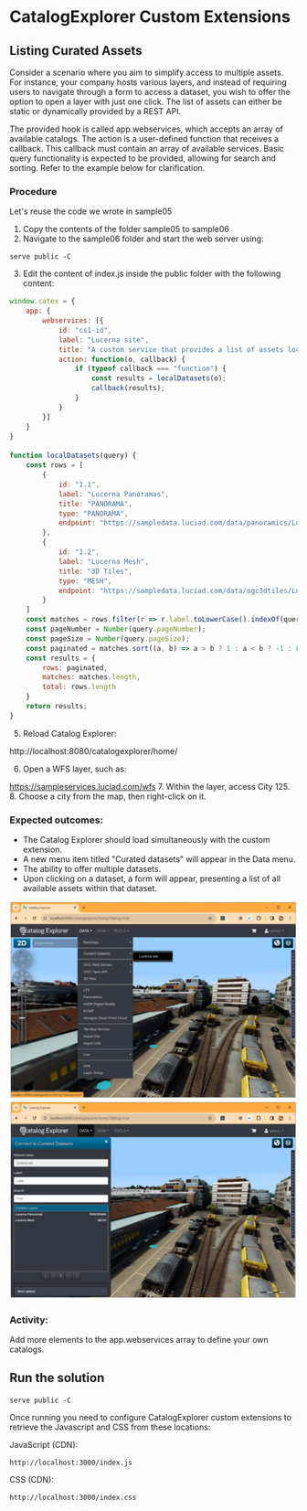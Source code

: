 # CatalogExplorer Custom Extensions
## Listing Curated Assets

Consider a scenario where you aim to simplify access to multiple assets. For instance, your company
hosts various layers, and instead of requiring users to navigate through a form to access a dataset, you
wish to offer the option to open a layer with just one click. The list of assets can either be static or
dynamically provided by a REST API.

The provided hook is called app.webservices, which accepts an array of available catalogs. The action is
a user-defined function that receives a callback. This callback must contain an array of available services.
Basic query functionality is expected to be provided, allowing for search and sorting. Refer to the example
below for clarification.

### Procedure

Let's reuse the code we wrote in sample05

1. Copy the contents of the folder sample05 to sample06
2. Navigate to the sample06 folder and start the web server using:
```shell
serve public -C
```
3. Edit the content of index.js inside the public folder with the following content:

```JavaScript
window.catex = {
    app: {
        webservices: [{
            id: "cs1-id",
            label: "Lucerna site",
            title: "A custom service that provides a list of assets located in Lucerna",
            action: function(o, callback) {
                if (typeof callback === "function") {
                    const results = localDatasets(o);
                    callback(results);
                }
            }
        }]
    }
}

function localDatasets(query) {
    const rows = [
        {
            id: "1.1",
            label: "Lucerna Panoramas",
            title: "PANORAMA",
            type: "PANORAMA",
            endpoint: "https://sampledata.luciad.com/data/panoramics/LucernePegasus/cubemap_final.json ",
        },
        {
            id: "1.2",
            label: "Lucerna Mesh",
            title: "3D Tiles",
            type: "MESH",
            endpoint: "https://sampledata.luciad.com/data/ogc3dtiles/LucerneAirborneMesh/tileset.json ",
        }
    ]
    const matches = rows.filter(r => r.label.toLowerCase().indexOf(query.search.toLowerCase()) !== -1);
    const pageNumber = Number(query.pageNumber);
    const pageSize = Number(query.pageSize);
    const paginated = matches.sort((a, b) => a > b ? 1 : a < b ? -1 : 0).slice(pageNumber * pageSize, (pageNumber + 1) * pageSize);
    const results = {
        rows: paginated,
        matches: matches.length,
        total: rows.length
    }
    return results;
}
```
5. Reload Catalog Explorer:

http://localhost:8080/catalogexplorer/home/

6. Open a WFS layer, such as:
   
https://sampleservices.luciad.com/wfs
7. Within the layer, access City 125.
8. Choose a city from the map, then right-click on it.

### Expected outcomes:
* The Catalog Explorer should load simultaneously with the custom extension.
* A new menu item titled "Curated datasets" will appear in the Data menu.
* The ability to offer multiple datasets.
* Upon clicking on a dataset, a form will appear, presenting a list of all available assets within that dataset.

![Curated assets](./sample06a.png "Curated assets")
![Curated assets form](./sample06b.png "Curated assets form")

### Activity:
Add more elements to the app.webservices array to define your own catalogs.

## Run the solution

```shell
serve public -C
```

Once running you need to configure CatalogExplorer custom extensions to retrieve the Javascript and CSS from these locations:

JavaScript (CDN):
```
http://localhost:3000/index.js
```

CSS (CDN):
```
http://localhost:3000/index.css
```

